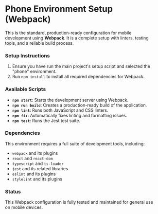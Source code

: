 # Phone Environment Setup (Webpack)

This is the standard, production-ready configuration for mobile development using **Webpack**. It is a complete setup with linters, testing tools, and a reliable build process.

### Setup Instructions

1.  Ensure you have run the main project's setup script and selected the "phone" environment.
2.  Run `npm install` to install all required dependencies for Webpack.

### Available Scripts

- **`npm start`**: Starts the development server using Webpack.
- **`npm run build`**: Creates a production-ready build of the application.
- **`npm lint`**: Runs both JavaScript and CSS linters.
- **`npm fix`**: Automatically fixes linting and formatting issues.
- **`npm test`**: Runs the Jest test suite.

### Dependencies

This environment requires a full suite of development tools, including:

- `webpack` and its plugins
- `react` and `react-dom`
- `typescript` and `ts-loader`
- `jest` and its related libraries
- `eslint` and its plugins
- `stylelint` and its plugins

### Status

This Webpack configuration is fully tested and maintained for general use on mobile devices.
